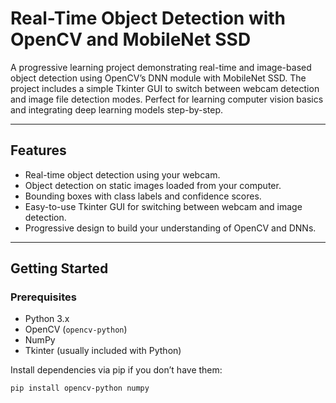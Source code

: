 # Real-Time Object Detection with OpenCV and MobileNet SSD

A progressive learning project demonstrating real-time and image-based object detection using OpenCV’s DNN module with MobileNet SSD. The project includes a simple Tkinter GUI to switch between webcam detection and image file detection modes. Perfect for learning computer vision basics and integrating deep learning models step-by-step.

---

## Features

- Real-time object detection using your webcam.
- Object detection on static images loaded from your computer.
- Bounding boxes with class labels and confidence scores.
- Easy-to-use Tkinter GUI for switching between webcam and image detection.
- Progressive design to build your understanding of OpenCV and DNNs.

---

## Getting Started

### Prerequisites

- Python 3.x
- OpenCV (`opencv-python`)
- NumPy
- Tkinter (usually included with Python)

Install dependencies via pip if you don’t have them:

```bash
pip install opencv-python numpy

```
